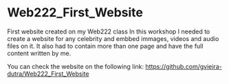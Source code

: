 # Web222_First_Website
First website created on my Web222 class
In this workshop I needed to create a website for any celebrity and embbed immages, videos and audio files on it. 
It also had to contain more than one page and have the full content written by me.

You can check the website on the following link: https://github.com/gvieira-dutra/Web222_First_Website
